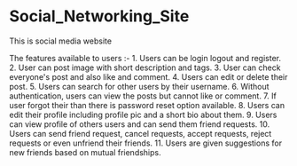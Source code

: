 # Social_Networking_Site
This is social media website

The features available to users :-
	1. Users can be login logout and register.
	2. User can post image with short description and tags.
	3. User can check everyone's post and also like and comment.
	4. Users can edit or delete their post.
	5. Users can search for other users by their username.
	6. Without authentication, users can view the posts but cannot like or comment.
	7. If user forgot their than there is password reset option available.
	8. Users can edit their profile including profile pic and a short bio about them.
	9. Users can view profile of others users and can send them friend requests.
	10. Users can send friend request, cancel requests, accept requests, reject requests or even unfriend their friends.
	11. Users are given suggestions for new friends based on mutual friendships.
